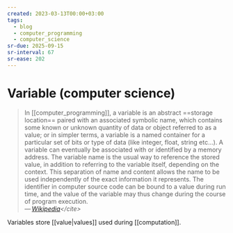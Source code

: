 ```yaml
---
created: 2023-03-13T00:00+03:00
tags:
  - blog
  - computer_programming
  - computer_science
sr-due: 2025-09-15
sr-interval: 67
sr-ease: 202
---
```


# Variable (computer science)

> In [[computer_programming]], a variable is an abstract
> ==storage location== paired with an associated symbolic name, which contains
> some known or unknown quantity of data or object referred to as a value; or in
> simpler terms, a variable is a named container for a particular set of bits or
> type of data (like integer, float, string etc...). A variable can eventually
> be associated with or identified by a memory address. The variable name is the
> usual way to reference the stored value, in addition to referring to the
> variable itself, depending on the context. This separation of name and content
> allows the name to be used independently of the exact information it
> represents. The identifier in computer source code can be bound to a value
> during run time, and the value of the variable may thus change during the
> course of program execution.\
> — <cite>[Wikipedia](https://en.wikipedia.org/wiki/Variable_\(computer_science\))</cite>

Variables store [[value|values]] used during [[computation]].
